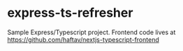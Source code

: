 # express-ts-refresher

Sample Express/Typescript project. Frontend code lives at https://github.com/haftav/nextjs-typescript-frontend
